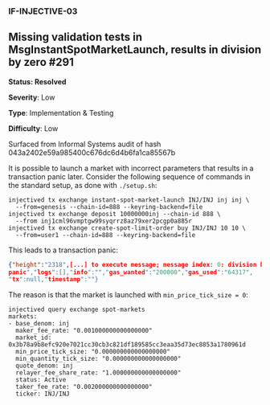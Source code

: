 ### IF-INJECTIVE-03
## Missing validation tests in MsgInstantSpotMarketLaunch, results in division by zero #291

**Status: Resolved**

**Severity**: Low   

**Type**: Implementation & Testing

**Difficulty**: Low

Surfaced from Informal Systems audit of hash 043a2402e59a985400c676dc6d4b6fa1ca85567b

It is possible to launch a market with incorrect parameters that results in a transaction panic later. Consider the following sequence of commands in the standard setup, as done with `./setup.sh`:

```
injectived tx exchange instant-spot-market-launch INJ/INJ inj inj \
  --from=genesis --chain-id=888 --keyring-backend=file
injectived tx exchange deposit 10000000inj --chain-id 888 \
  --from inj1cml96vmptgw99syqrrz8az79xer2pcgp0a885r
injectived tx exchange create-spot-limit-order buy INJ/INJ 10 10 \
  --from=user1 --chain-id=888 --keyring-backend=file
```

This leads to a transaction panic:

```json
{"height":"2318",[...] to execute message; message index: 0: division by zero:
panic","logs":[],"info":"","gas_wanted":"200000","gas_used":"64317",
"tx":null,"timestamp":""}
```

The reason is that the market is launched with `min_price_tick_size = 0`:

```
injectived query exchange spot-markets
markets:
- base_denom: inj
  maker_fee_rate: "0.001000000000000000"
  market_id: 0x3b78a9b8efc920e7021cc30cb3c821df189585cc3eaa35d73ec8853a1780961d
  min_price_tick_size: "0.000000000000000000"
  min_quantity_tick_size: "0.000000000000000000"
  quote_denom: inj
  relayer_fee_share_rate: "1.000000000000000000"
  status: Active
  taker_fee_rate: "0.002000000000000000"
  ticker: INJ/INJ
```
